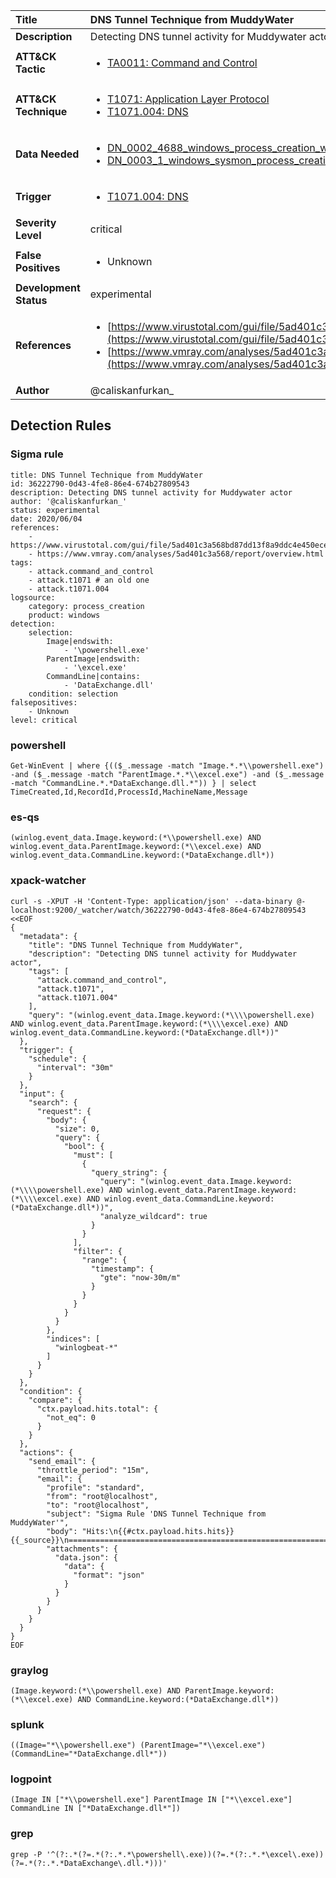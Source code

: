 | Title                    | DNS Tunnel Technique from MuddyWater       |
|:-------------------------|:------------------|
| **Description**          | Detecting DNS tunnel activity for Muddywater actor |
| **ATT&amp;CK Tactic**    |  <ul><li>[TA0011: Command and Control](https://attack.mitre.org/tactics/TA0011)</li></ul>  |
| **ATT&amp;CK Technique** | <ul><li>[T1071: Application Layer Protocol](https://attack.mitre.org/techniques/T1071)</li><li>[T1071.004: DNS](https://attack.mitre.org/techniques/T1071/004)</li></ul>  |
| **Data Needed**          | <ul><li>[DN_0002_4688_windows_process_creation_with_commandline](../Data_Needed/DN_0002_4688_windows_process_creation_with_commandline.md)</li><li>[DN_0003_1_windows_sysmon_process_creation](../Data_Needed/DN_0003_1_windows_sysmon_process_creation.md)</li></ul>  |
| **Trigger**              | <ul><li>[T1071.004: DNS](../Triggers/T1071.004.md)</li></ul>  |
| **Severity Level**       | critical |
| **False Positives**      | <ul><li>Unknown</li></ul>  |
| **Development Status**   | experimental |
| **References**           | <ul><li>[https://www.virustotal.com/gui/file/5ad401c3a568bd87dd13f8a9ddc4e450ece61cd9ce4d1b23f68ce0b1f3c190b7/](https://www.virustotal.com/gui/file/5ad401c3a568bd87dd13f8a9ddc4e450ece61cd9ce4d1b23f68ce0b1f3c190b7/)</li><li>[https://www.vmray.com/analyses/5ad401c3a568/report/overview.html](https://www.vmray.com/analyses/5ad401c3a568/report/overview.html)</li></ul>  |
| **Author**               | @caliskanfurkan_ |


## Detection Rules

### Sigma rule

```
title: DNS Tunnel Technique from MuddyWater
id: 36222790-0d43-4fe8-86e4-674b27809543
description: Detecting DNS tunnel activity for Muddywater actor
author: '@caliskanfurkan_'
status: experimental
date: 2020/06/04
references:
    - https://www.virustotal.com/gui/file/5ad401c3a568bd87dd13f8a9ddc4e450ece61cd9ce4d1b23f68ce0b1f3c190b7/
    - https://www.vmray.com/analyses/5ad401c3a568/report/overview.html
tags:
    - attack.command_and_control
    - attack.t1071 # an old one
    - attack.t1071.004
logsource:
    category: process_creation
    product: windows
detection:
    selection:
        Image|endswith:
            - '\powershell.exe'
        ParentImage|endswith:
            - '\excel.exe'
        CommandLine|contains:
            - 'DataExchange.dll'
    condition: selection
falsepositives:
    - Unknown
level: critical

```





### powershell
    
```
Get-WinEvent | where {(($_.message -match "Image.*.*\\powershell.exe") -and ($_.message -match "ParentImage.*.*\\excel.exe") -and ($_.message -match "CommandLine.*.*DataExchange.dll.*")) } | select TimeCreated,Id,RecordId,ProcessId,MachineName,Message
```


### es-qs
    
```
(winlog.event_data.Image.keyword:(*\\powershell.exe) AND winlog.event_data.ParentImage.keyword:(*\\excel.exe) AND winlog.event_data.CommandLine.keyword:(*DataExchange.dll*))
```


### xpack-watcher
    
```
curl -s -XPUT -H 'Content-Type: application/json' --data-binary @- localhost:9200/_watcher/watch/36222790-0d43-4fe8-86e4-674b27809543 <<EOF
{
  "metadata": {
    "title": "DNS Tunnel Technique from MuddyWater",
    "description": "Detecting DNS tunnel activity for Muddywater actor",
    "tags": [
      "attack.command_and_control",
      "attack.t1071",
      "attack.t1071.004"
    ],
    "query": "(winlog.event_data.Image.keyword:(*\\\\powershell.exe) AND winlog.event_data.ParentImage.keyword:(*\\\\excel.exe) AND winlog.event_data.CommandLine.keyword:(*DataExchange.dll*))"
  },
  "trigger": {
    "schedule": {
      "interval": "30m"
    }
  },
  "input": {
    "search": {
      "request": {
        "body": {
          "size": 0,
          "query": {
            "bool": {
              "must": [
                {
                  "query_string": {
                    "query": "(winlog.event_data.Image.keyword:(*\\\\powershell.exe) AND winlog.event_data.ParentImage.keyword:(*\\\\excel.exe) AND winlog.event_data.CommandLine.keyword:(*DataExchange.dll*))",
                    "analyze_wildcard": true
                  }
                }
              ],
              "filter": {
                "range": {
                  "timestamp": {
                    "gte": "now-30m/m"
                  }
                }
              }
            }
          }
        },
        "indices": [
          "winlogbeat-*"
        ]
      }
    }
  },
  "condition": {
    "compare": {
      "ctx.payload.hits.total": {
        "not_eq": 0
      }
    }
  },
  "actions": {
    "send_email": {
      "throttle_period": "15m",
      "email": {
        "profile": "standard",
        "from": "root@localhost",
        "to": "root@localhost",
        "subject": "Sigma Rule 'DNS Tunnel Technique from MuddyWater'",
        "body": "Hits:\n{{#ctx.payload.hits.hits}}{{_source}}\n================================================================================\n{{/ctx.payload.hits.hits}}",
        "attachments": {
          "data.json": {
            "data": {
              "format": "json"
            }
          }
        }
      }
    }
  }
}
EOF

```


### graylog
    
```
(Image.keyword:(*\\powershell.exe) AND ParentImage.keyword:(*\\excel.exe) AND CommandLine.keyword:(*DataExchange.dll*))
```


### splunk
    
```
((Image="*\\powershell.exe") (ParentImage="*\\excel.exe") (CommandLine="*DataExchange.dll*"))
```


### logpoint
    
```
(Image IN ["*\\powershell.exe"] ParentImage IN ["*\\excel.exe"] CommandLine IN ["*DataExchange.dll*"])
```


### grep
    
```
grep -P '^(?:.*(?=.*(?:.*.*\powershell\.exe))(?=.*(?:.*.*\excel\.exe))(?=.*(?:.*.*DataExchange\.dll.*)))'
```



